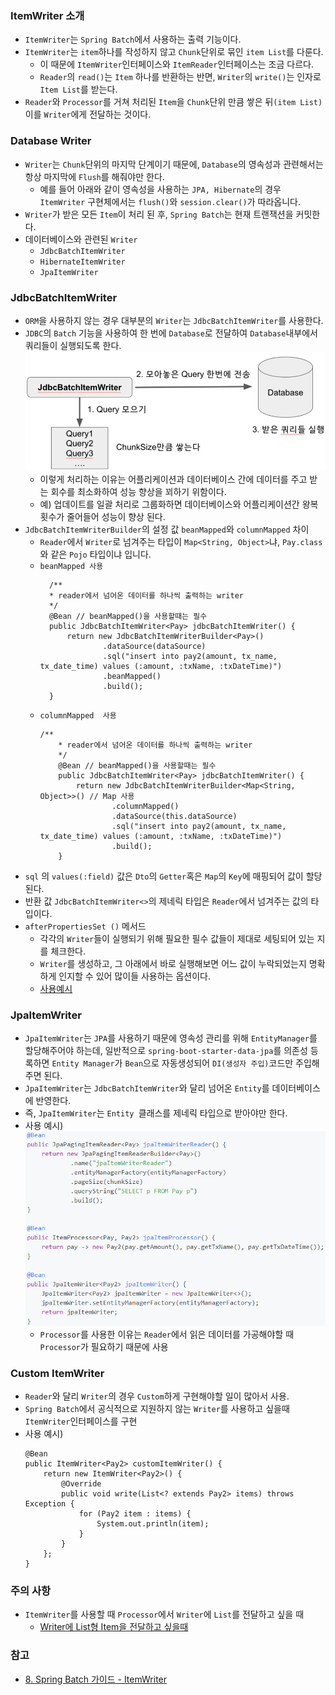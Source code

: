 ### ItemWriter 소개
* `ItemWriter`는 `Spring Batch`에서 사용하는 출력 기능이다.
* `ItemWriter`는 `item`하나를 작성하지 않고 `Chunk`단위로 묶인 `item List`를 다룬다.
    * 이 때문에 `ItemWriter`인터페이스와 `ItemReader`인터페이스는 조금 다르다.
    * `Reader`의 `read()`는 `Item` 하나를 반환하는 반면, `Writer`의 `write()`는 인자로 `Item List`를 받는다.
* `Reader`와 `Processor`를 거쳐 처리된 `Item`을 `Chunk`단위 만큼 쌓은 뒤`(item List)`  이를 `Writer`에게 전달하는 것이다.


### Database Writer
* `Writer`는 `Chunk`단위의 마지막 단계이기 때문에, `Database`의 영속성과 관련해서는 항상 마지막에 `Flush`를 해줘야만 한다.
    * 예를 들어 아래와 같이 영속성을 사용하는 `JPA, Hibernate`의 경우 `ItemWriter` 구현체에서는 `flush()`와 `session.clear()`가 따라옵니다.
* `Writer`가 받은 모든 `Item`이 처리 된 후, `Spring Batch`는 현재 트랜잭션을 커밋한다.
* 데이터베이스와 관련된 `Writer`
    * `JdbcBatchItemWriter`
    * `HibernateItemWriter`
    * `JpaItemWriter`
    

### JdbcBatchItemWriter
* `ORM`을 사용하지 않는 경우 대부분의 `Writer`는 `JdbcBatchItemWriter`를 사용한다.
* `JDBC`의 `Batch` 기능을 사용하여 한 번에 `Database`로 전달하여 `Database`내부에서 쿼리들이 실행되도록 한다.
  ![img_21.png](사진파일/img_21.png)
  * 이렇게 처리하는 이유는 어플리케이션과 데이터베이스 간에 데이터를 주고 받는 회수를 최소화하여 성능 향상을 꾀하기 위함이다.
  * 예) 업데이트를 일괄 처리로 그룹화하면 데이터베이스와 어플리케이션간 왕복 횟수가 줄어들어 성능이 향상 된다.
* `JdbcBatchItemWriterBuilder`의 설정 값 `beanMapped`와 `columnMapped` 차이
  * `Reader`에서 `Writer`로 넘겨주는 타입이 `Map<String, Object>`냐, `Pay.class`와 같은 `Pojo` 타입이냐 입니다.
  * `beanMapped 사용` 
      ```
        /**
        * reader에서 넘어온 데이터를 하나씩 출력하는 writer
        */
        @Bean // beanMapped()을 사용할때는 필수
        public JdbcBatchItemWriter<Pay> jdbcBatchItemWriter() {
            return new JdbcBatchItemWriterBuilder<Pay>()
                    .dataSource(dataSource)
                    .sql("insert into pay2(amount, tx_name, tx_date_time) values (:amount, :txName, :txDateTime)")
                    .beanMapped()
                    .build();
        }
     ```
  * `columnMapped  사용`
    ```
    /**
        * reader에서 넘어온 데이터를 하나씩 출력하는 writer
        */
        @Bean // beanMapped()을 사용할때는 필수
        public JdbcBatchItemWriter<Pay> jdbcBatchItemWriter() {
            return new JdbcBatchItemWriterBuilder<Map<String, Object>>() // Map 사용
                    .columnMapped()
                    .dataSource(this.dataSource)
                    .sql("insert into pay2(amount, tx_name, tx_date_time) values (:amount, :txName, :txDateTime)")
                    .build();
        }
    ```
* `sql` 의 `values(:field)` 값은 `Dto`의 `Getter`혹은 `Map`의 `Key`에 매핑되어 값이 할당된다.
* 반환 값 `JdbcBatchItemWriter<>`의 제네릭 타입은 `Reader`에서 넘겨주는 값의 타입이다.
* `afterPropertiesSet ()` 메서드
    * 각각의 `Writer`들이 실행되기 위해 필요한 필수 값들이 제대로 세팅되어 있는 지를 체크한다.
    * `Writer`를 생성하고, 그 아래에서 바로 실행해보면 어느 값이 누락되었는지 명확하게 인지할 수 있어 많이들 사용하는 옵션이다.
    * [사용예시](https://dahye-jeong.gitbook.io/spring/spring/2021-02-15-spring-boot/2020-03-23-batch/2021-02-10-batch-itemwriter)
  

### JpaItemWriter
* `JpaItemWriter`는 `JPA`를 사용하기 때문에 영속성 관리를 위해 `EntityManager`를 할당해주어야 하는데, 일반적으로 `spring-boot-starter-data-jpa`를
    의존성 등록하면 `Entity Manager`가 `Bean`으로 자동생성되어 `DI(생성자 주입)`코드만 주입해주면 된다.
* `JpaItemWriter`는 `JdbcBatchItemWriter`와 달리 넘어온 `Entity`를 데이터베이스에 반영한다.
* 즉, `JpaItemWriter`는 `Entity `클래스를 제네릭 타입으로 받아야만 한다.
* 사용 예시)
  ![img_22.png](사진파일/img_22.png)
  * `Processor`를 사용한 이유는 `Reader`에서 읽은 데이터를 가공해야할 때 `Processor`가 필요하기 때문에 사용


### Custom ItemWriter
* `Reader`와 달리 `Writer`의 경우 `Custom`하게 구현해야할 일이 많아서 사용.
* `Spring Batch`에서 공식적으로 지원하지 않는 `Writer`를 사용하고 싶을때 `ItemWriter`인터페이스를 구현
* 사용 예시)
    ```
    @Bean
    public ItemWriter<Pay2> customItemWriter() {
        return new ItemWriter<Pay2>() {
            @Override
            public void write(List<? extends Pay2> items) throws Exception {
                for (Pay2 item : items) {
                    System.out.println(item);
                }
            }
        };
    }
    ``` 
  

### 주의 사항
* `ItemWriter`를 사용할 때 `Processor`에서 `Writer`에 `List`를 전달하고 싶을 때
  * [Writer에 List형 Item을 전달하고 싶을때](https://jojoldu.tistory.com/140)
  

### 참고
* [8. Spring Batch 가이드 - ItemWriter](https://jojoldu.tistory.com/339?category=902551)